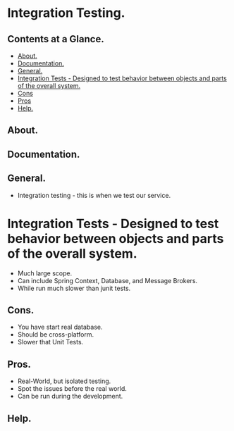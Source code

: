 # Integration Testing.





## Contents at a Glance.
* [About.](#about)
* [Documentation.](#documentation)
* [General.](#general)
* [Integration Tests - Designed to test behavior between objects and parts of the overall system.](#integration-tests---designed-to-test-behavior-between-objects-and-parts-of-the-overall-system)
* [Cons](#cons)
* [Pros](#pros)
* [Help.](#help)





## About.





## Documentation.





## General.
* Integration testing - this is when we test our service.




# Integration Tests - Designed to test behavior between objects and parts of the overall system.
* Much large scope.
* Can include Spring Context, Database, and Message Brokers.
* While run much slower than junit tests.  





## Cons.
* You have start real database.
* Should be cross-platform.
* Slower that Unit Tests.



## Pros.
* Real-World, but isolated testing.
* Spot the issues before the real world.
* Can be run during the development.

## Help.
